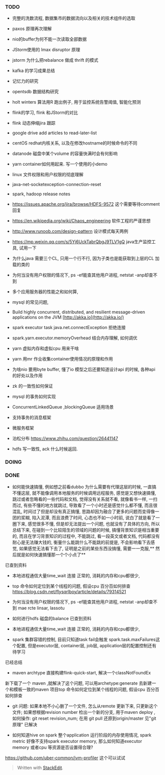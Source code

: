 ### TODO
* 完整的洗数流程, 数据集市的数据流向以及相关的技术组件的选取
* paxos 原理再次理解
* nio的buffer为何不能一次读取全部数据
* JStorm使用的 lmax disruptor 原理
* jstorm 为什么把rebalance 做成 thrift 的模式
* kafka 的学习成果总结
* 记忆力的研究
* opentsdb 数据结构研究
* holt winters 算法用R 跑出例子, 用于监控系统告警阈值, 智能化预测
* flink的学习, flink 和JStorm的对比
* flink 动态伸缩jira 跟踪
* google drive add articles to read-later-list
* centOS redhat内核关系, 以及在修改hostname的时候命令的不同
* datanode 磁盘中某个volume 的容量快满时会有何影响
* yarn container如何用起来. 写一个使用的小demo
* linux 文件权限和用户权限的彻底理解
* java-net-socketexception-connection-reset
* spark, hadoop release notes

* https://issues.apache.org/jira/browse/HDFS-9572 这个需要等待comment 回复
* https://en.wikipedia.org/wiki/Chaos_engineering 软件工程的严谨思想
* http://www.runoob.com/design-pattern 设计模式每天两例
* https://mp.weixin.qq.com/s/5Yj6UckTabrQbgJ9TLV1gQ   java生产监控工具, 试用一下
* 为什么java 需要三个CL, 只用一个行不行, 因为子类也是能获取到上层的CL 加载的类的 
* 为何当没有用户权限的情况下, ps -ef能查其他用户进程, netstat -anp却查不到
* 多个应用服务器的性能之和如何算, 
* mysql 的常见问题, 
* Build highly concurrent, distributed, and resilient message-driven applications on the JVM [http://akka.io](http://akka.io/)
* spark executor task java.net.connectException 拒绝连接
* spark.yarn.executor.memoryOverhead 结合内存理解, 如何调优
* yarn 虚拟内存和虚拟cpu 用来干啥
* yarn 用mr 作业收集container使用情况的原理和作用
* 为啥nio 要用byte buffer, 懂了io 模型之后还要知道设计api 的时候, 各种api 的好处以及作用

* zk 的一致性如何保证
* mysql 的事务如何实现
* ConcurrentLinkedQueue ,blockingQueue 适用场景
* 支持事务的消息框架
* 微服务框架
* 泊松分布 https://www.zhihu.com/question/26441147
* hdfs 写一致性, ack 什么时候返回. 
### DOING



### DONE

* 如何能快速搞懂, 例如想之前看dubbo 为什么需要有代理这层的时候, 一直搞不懂这层, 就不能像调用本地服务的时候调用远程服务, 感觉是又想快速搞懂, 跳过或者忽略看的一些代码和文档, 觉得没有关系就不看, 就像看书一样, 一扫而过, 有些不懂的地方就跳过, 导致看了一个小时还是感觉什么都不懂, 而且很混乱, 时间过了但是却没有真正搞懂, 思路却因为融合了更多的问题而变得像一团的浆糊, 陷入泥潭, 而且浪费了时间, 心态也不如一小时前, 说白了就是看了一圈下来, 感觉很多不懂, 但是却无法提出一个问题, 也就没有了具体的方向, 所以总结下来, 在碰到一个比较陌生的领域的问题的时候, 搞懂背景知识是相当重要的, 而且在学习背景知识的过程中, 不能跳过, 看一段英文或者文档, 代码都没有耐心是无法赚大钱的, 衡量什么能跳什么不能跳的前提是, 不会影响看下去感觉, 如果感觉无法看下去了, 证明是之前的某些东西没搞懂, 需要一一克服,** 然后就是如何快速搞懂那一个个小点了**

已查到资料
* 本地进程通信大量time_wait 连接
正常的, 消耗的内存和cpu都很少, 




* top 命令如何定位到某个线程的问题, 假设cpu 百分百如何排查
https://blog.csdn.net/flysqrlboy/article/details/79314521



* 为何当没有用户权限的情况下, ps -ef能查其他用户进程, netstat -anp却查不到
  mae rcte linsar, lassotu
  
* 如何进行hdfs 磁盘的balance
已查到资料
* 本地进程通信大量time_wait 连接
正常的, 消耗的内存和cpu都很少, 

* spark 集群容错的控制, 目前只知道task fail会触发 spark.task.maxFailures这个配置, 但是executor层, container层, job层, application层的配置控制还有待学习

已经总结

* maven archtype 直接构建flink-quick-start, 解决一个classNotFoundEx 

新下载了一个 maven ,就解决了这个问题, 可以用archetype:generate 去新建一个和模板一致的maven 项目top 命令如何定位到某个线程的问题, 假设cpu 百分百如何排查


* git 问题: 如果本地不小心删了一个文件, 怎么从remote 更新下来, 只更新这个文件; 如果想根据revision number 检出一个新的分支, 用于maven deploy , 如何操作: git reset revision_num; 在用 git pull 还原到origin/master 
见"git 原理" 已解决

* 如何知道hive on spark 整个application 运行阶段的内存使用情况, spark metric 好像不支持spark executor memory, 那么如何知道executor memory 或者cpu 等资源是否设置得合理? 

https://github.com/uber-common/jvm-profiler 这个可以试试

> Written with [StackEdit](https://stackedit.io/).
<!--stackedit_data:
eyJoaXN0b3J5IjpbLTIxMzI5MDUyMjcsLTE3ODA3NTU5MywtMz
k1MTU4MDkyLC0xMDY5OTA4NzU4LC0xNzA2NDUzNzk1LDEwMDY4
MDkyODAsLTQwNDI2MTAxNyw0MjkyNjg0MTYsLTQ4OTAxMTkyLC
0xNzg2NjY4NjkyLC0xMjU1MDc0MTk3LDE0NDAxODY5NTQsMjA1
MzI0OTYwOCwxMjE1NDkyNzc2LC0xNTU3Mzk5NjMzLC0xODY4OD
c1ODkxLC02MjUyMTEwMDQsLTEyNzc3OTEyNDIsMTM1NTQ0MjEx
NCwtMTgzMzM4MzUyMF19
-->